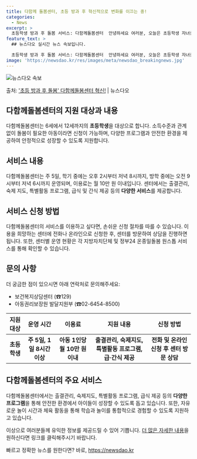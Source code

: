 ```yaml
---
title: 다함께 돌봄센터, 초등 방과 후 혁신적으로 변화를 이끄는 중!
categories:
  - News
excerpt: >
  초등학생 방과 후 돌봄 서비스: 다함께돌봄센터  안녕하세요 여러분, 오늘은 초등학생 자녀를 둔 부모님들에게 …
feature_text: >
  ## 뉴스다오 실시간 뉴스 속보입니다.

  초등학생 방과 후 돌봄 서비스: 다함께돌봄센터  안녕하세요 여러분, 오늘은 초등학생 자녀를 둔 부모님들에게 …
image: 'https://newsdao.kr/res/images/meta/newsdao_breakingnews.jpg'
---
```


![뉴스다오 속보](https://newsdao.kr/res/images/meta/newsdao_breakingnews.jpg)

<p>출처: <a href="https://newsdao.kr/4191" rel="dofollow">'초등 방과 후 돌봄' 다함께돌봄센터 혁신!</a> | 뉴스다오</p>

<h2 data-ke-size="size26">다함께돌봄센터의 지원 대상과 내용</h2>
<p data-ke-size="size16">다함께돌봄센터는 6세에서 12세까지의 <b>초등학생</b>을 대상으로 합니다. 소득수준과 관계없이 돌봄이 필요한 아동이라면 신청이 가능하며, 다양한 프로그램과 안전한 환경을 제공하여 안정적으로 성장할 수 있도록 지원합니다.</p>

<h2 data-ke-size="size26">서비스 내용</h2>
<p data-ke-size="size16">다함께돌봄센터는 주 5일, 학기 중에는 오후 2시부터 저녁 8시까지, 방학 중에는 오전 9시부터 저녁 6시까지 운영되며, 이용료는 월 10만 원 이내입니다. 센터에서는 출결관리, 숙제 지도, 특별활동 프로그램, 급식 및 간식 제공 등의 <b>다양한 서비스</b>를 제공합니다.</p>

<h2 data-ke-size="size26">서비스 신청 방법</h2>
<p data-ke-size="size16">다함께돌봄센터의 서비스를 이용하고 싶다면, 손쉬운 신청 절차를 따를 수 있습니다. 이용을 희망하는 센터에 전화나 온라인으로 신청한 후, 센터를 방문하여 상담을 진행하면 됩니다. 또한, 센터별 운영 현황은 각 지방자치단체 및 정부24 온종일돌봄 원스톱 서비스를 통해 확인할 수 있습니다.</p>

<h2 data-ke-size="size26">문의 사항</h2>
<p data-ke-size="size16">더 궁금한 점이 있으시면 아래 연락처로 문의해주세요:</p>
<ul>
<li>보건복지상담센터 (☎129)</li>
<li>아동권리보장원 발달지원부 (☎02-6454-8500)</li>
</ul>

<table>
<thead>
<tr>
<th style="text-align: center; height: 17px;"><b>지원 대상</b></th>
<th style="text-align: center; height: 17px;"><b>운영 시간</b></th>
<th style="text-align: center; height: 17px;"><b>이용료</b></th>
<th style="text-align: center; height: 17px;"><b>지원 내용</b></th>
<th style="text-align: center; height: 17px;"><b>신청 방법</b></th>
</tr>
</thead>
<tbody>
<tr>
<td style="text-align: center; height: 17px;"><b>초등학생</b></td>
<td style="text-align: center; height: 17px;"><b>주 5일, 1일 8시간 이상</b></td>
<td style="text-align: center; height: 17px;"><b>아동 1인당 월 10만 원 이내</b></td>
<td style="text-align: center; height: 17px;"><b>출결관리, 숙제지도, 특별활동 프로그램, 급·간식 제공</b></td>
<td style="text-align: center; height: 17px;"><b>전화 및 온라인 신청 후 센터 방문 상담</b></td>
</tr>
</tbody>
</table>

<h2 data-ke-size="size26">다함께돌봄센터의 주요 서비스</h2>
<p data-ke-size="size16">다함께돌봄센터에서는 출결관리, 숙제지도, 특별활동 프로그램, 급식 제공 등의 <b>다양한 프로그램</b>을 통해 안전한 환경에서 아이들이 성장할 수 있도록 돕고 있습니다. 또한, 자유로운 놀이 시간과 체육 활동을 통해 학습과 놀이를 통합적으로 경험할 수 있도록 지원하고 있습니다.</p>

이상으로 여러분들께 유익한 정보를 제공드릴 수 있어 기쁩니다. <a href="https://newsdao.kr/4191">더 많은 자세한 내용</a>을 원하신다면 링크를 클릭해주시기 바랍니다. 

빠르고 정확한 뉴스를 원한다면? 바로, <a href="https://newsdao.kr" rel="dofollow">https://newsdao.kr</a>


